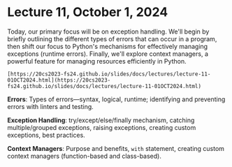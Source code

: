 # Lecture 11, October 1, 2024

Today, our primary focus will be on exception handling. We'll begin by briefly outlining the different types of errors that can occur in a program, then shift our focus to Python's mechanisms for effectively managing exceptions (runtime errors). Finally, we'll explore context managers, a powerful feature for managing resources efficiently in Python.

```{admonition} Lecture Slides
[https://20cs2023-fs24.github.io/slides/docs/lectures/lecture-11-01OCT2024.html](https://20cs2023-fs24.github.io/slides/docs/lectures/lecture-11-01OCT2024.html)
```

**Errors**: Types of errors—syntax, logical, runtime; identifying and preventing errors with linters and testing.

**Exception Handling**: try/except/else/finally mechanism, catching multiple/grouped exceptions, raising exceptions, creating custom exceptions, best practices.

**Context Managers**: Purpose and benefits, `with` statement, creating custom context managers (function-based and class-based).